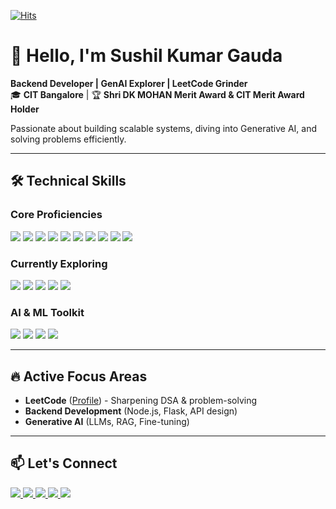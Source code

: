 [![Hits](https://u8views.com/api/v1/github/profiles/63663261/views/day-week-month-total-count.svg)](https://u8views.com/github/YaroslavPodorvanov)
# 👋 Hello, I'm Sushil Kumar Gauda 

**Backend Developer | GenAI Explorer | LeetCode Grinder**  
🎓 **CIT Bangalore** | 🏆 **Shri DK MOHAN Merit Award & CIT Merit Award Holder**  

Passionate about building scalable systems, diving into Generative AI, and solving problems efficiently.  

---

## 🛠️ **Technical Skills**  

### **Core Proficiencies**  
<p align="left">  
  <img src="https://img.shields.io/badge/HTML5-E34F26?style=for-the-badge&logo=html5&logoColor=white" />  
  <img src="https://img.shields.io/badge/CSS3-1572B6?style=for-the-badge&logo=css3&logoColor=white" />  
  <img src="https://img.shields.io/badge/JavaScript-F7DF1E?style=for-the-badge&logo=javascript&logoColor=black" />  
  <img src="https://img.shields.io/badge/Python-3776AB?style=for-the-badge&logo=python&logoColor=white" />  
  <img src="https://img.shields.io/badge/Java-ED8B00?style=for-the-badge&logo=openjdk&logoColor=white" />  
  <img src="https://img.shields.io/badge/C-00599C?style=for-the-badge&logo=c&logoColor=white" />  
  <img src="https://img.shields.io/badge/PHP-777BB4?style=for-the-badge&logo=php&logoColor=white" />  
  <img src="https://img.shields.io/badge/Git-F05032?style=for-the-badge&logo=git&logoColor=white" />  
  <img src="https://img.shields.io/badge/GitHub-181717?style=for-the-badge&logo=github&logoColor=white" />  
  <img src="https://img.shields.io/badge/SQL-4479A1?style=for-the-badge&logo=mysql&logoColor=white" />  
</p>  

### **Currently Exploring**  
<p align="left">  
  <img src="https://img.shields.io/badge/Next.js-000000?style=for-the-badge&logo=nextdotjs&logoColor=white" />  
  <img src="https://img.shields.io/badge/Node.js-339933?style=for-the-badge&logo=nodedotjs&logoColor=white" />  
  <img src="https://img.shields.io/badge/React-61DAFB?style=for-the-badge&logo=react&logoColor=black" />  
  <img src="https://img.shields.io/badge/MERN-00A98F?style=for-the-badge&logo=mongodb&logoColor=white" />  
  <img src="https://img.shields.io/badge/AWS-232F3E?style=for-the-badge&logo=amazonaws&logoColor=white" />  
</p>  

### **AI & ML Toolkit**  
<p align="left">  
  <img src="https://img.shields.io/badge/TensorFlow-FF6F00?style=for-the-badge&logo=tensorflow&logoColor=white" />  
  <img src="https://img.shields.io/badge/PyTorch-EE4C2C?style=for-the-badge&logo=pytorch&logoColor=white" />  
  <img src="https://img.shields.io/badge/OpenAI-412991?style=for-the-badge&logo=openai&logoColor=white" />  
  <img src="https://img.shields.io/badge/Hugging%20Face-FFD21F?style=for-the-badge&logo=huggingface&logoColor=black" />  
</p>  

---

## 🔥 **Active Focus Areas**  
- **LeetCode** ([Profile](https://leetcode.com/skg_2k05/)) - Sharpening DSA & problem-solving  
- **Backend Development** (Node.js, Flask, API design)  
- **Generative AI** (LLMs, RAG, Fine-tuning)  

---

## 📫 **Let's Connect**  
<p align="left">  
  <a href="https://www.linkedin.com/in/sushil-kumar-gauda-576921287/">  
    <img src="https://img.shields.io/badge/LinkedIn-0A66C2?style=for-the-badge&logo=linkedin&logoColor=white" />  
  </a>   
  <a href="https://leetcode.com/skg_2k05/">  
    <img src="https://img.shields.io/badge/LeetCode-FFA116?style=for-the-badge&logo=leetcode&logoColor=black" />  
  </a>  
<a href="mailto:sushilkumargauda@gmail.com">  
    <img src="https://img.shields.io/badge/Gmail-EA4335?style=for-the-badge&logo=gmail&logoColor=white" />  
  </a>  
  <a href="https://www.instagram.com/sushil_2k05">  
    <img src="https://img.shields.io/badge/Instagram-E4405F?style=for-the-badge&logo=instagram&logoColor=white" />  
  </a> 
<a href="https://discord.com/users/ask.0_0">  
    <img src="https://img.shields.io/badge/Discord-5865F2?style=for-the-badge&logo=discord&logoColor=white" />  
  </a>  
</p>  
